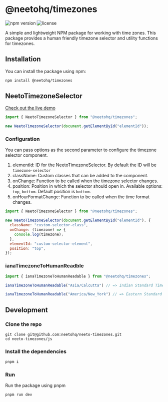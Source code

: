# @neetohq/timezones

![npm version](https://img.shields.io/npm/v/@neetohq/timezones.svg) ![license](https://img.shields.io/npm/l/@neetohq/timezones.svg)

A simple and lightweight NPM package for working with time zones. This package provides a human friendly timezone selector and utility functions for timezones.


## Installation

You can install the package using npm:

```bash
npm install @neetohq/timezones
```


## NeetoTimezoneSelector

[Check out the live demo](https://codepen.io/Jijin-Haridas/full/wvQbeOr)
```js
import { NeetoTimezoneSelector } from "@neetohq/timezones";

new NeetoTimezoneSelector(document.getElementById("elementId"));
```

### Configuration
You can pass options as the second parameter to configure the timezone selector component.

1. elementId: ID for the NeetoTimezoneSelector. By default the ID will be `timezone-selector`
2. className: Custom classes that can be added to the component.
3. onChange: Function to be called when the timezone selector changes.
4. position: Position in which the selector should open in. Available options: `top`, `bottom`. Default position is `bottom`.
5. onHourFormatChange: Function to be called when the time format changes.

```js
import { NeetoTimezoneSelector } from "@neetohq/timezones";

new NeetoTimezoneSelector(document.getElementById("elementId"), {
  className: "custom-selector-class",
  onChange: (timezone) => {
    console.log(timezone);
  },
  elementId: "custom-selector-element",
  position: "top",
});
```

### ianaTimezoneToHumanReadble
```js
import { ianaTimezoneToHumanReadable } from "@neetohq/timezones";

ianaTimezoneToHumanReadable("Asia/Calcutta") // => Indian Standard Time

ianaTimezoneToHumanReadable("America/New_York") // => Eastern Standard Time
```

## Development

### Clone the repo
```
git clone git@github.com:neetohq/neeto-timezones.git
cd neeto-timezones/js
```

### Install the dependencies
```bash
pnpm i
```

### Run
Run the package using pnpm
```bash
pnpm run dev
```
